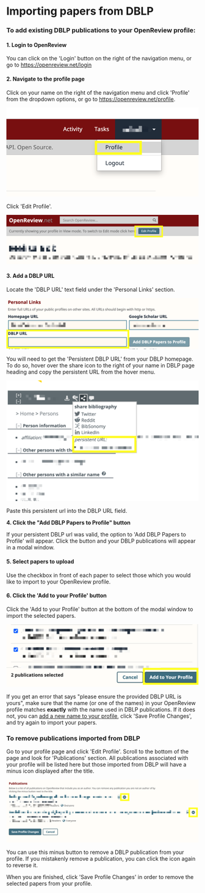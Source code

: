 # Importing papers from DBLP

### **To add existing DBLP publications to your OpenReview profile**:

#### 1. Login to OpenReview

You can click on the 'Login' button on the right of the navigation menu, or go to https://openreview.net/login

#### 2. Navigate to the profile page

Click on your name on the right of the navigation menu and click 'Profile' from the dropdown options, or go to https://openreview.net/profile.

![](<../../.gitbook/assets/image (2) (1) (1).png>)

Click 'Edit Profile'.&#x20;

![](<../../.gitbook/assets/image (3) (1).png>)

#### 3. Add a DBLP URL&#x20;

Locate the 'DBLP URL' text field under the 'Personal Links' section.

![](<../../.gitbook/assets/image (8) (1) (1).png>)

You will need to get the 'Persistent DBLP URL' from your DBLP homepage. To do so, hover over the share icon to the right of your name in DBLP page heading and copy the persistent URL from the hover menu.

![](<../../.gitbook/assets/image (9) (1) (1).png>)

Paste this persistent url into the DBLP URL field.

**4. Click the "Add DBLP Papers to Profile" button**

If your persistent DBLP url was valid, the option to 'Add DBLP Papers to Profile' will appear. Click the button and your DBLP publications will appear in a modal window.&#x20;

#### 5. Select papers to upload

Use the checkbox in front of each paper to select those which you would like to import to your OpenReview profile.&#x20;

#### 6. Click the 'Add to your Profile' button

Click the 'Add to your Profile' button at the bottom of the modal window to import the selected papers.&#x20;

![](<../../.gitbook/assets/image (4) (1) (1).png>)

If you get an error that says "please ensure the provided DBLP URL is yours", make sure that the name (or one of the names) in your OpenReview profile matches **exactly** with the name used in DBLP publications. If it does not, you can [add a new name to your profile](add-or-remove-a-name-from-your-profile.md), click 'Save Profile Changes', and try again to import your papers.&#x20;

### To remove publications imported from DBLP

Go to your profile page and click 'Edit Profile'. Scroll to the bottom of the page and look for 'Publications' section. All publications associated with your profile will be listed here but those imported from DBLP will have a minus icon displayed after the title.

![](<../../.gitbook/assets/image (1) (1) (1).png>)

You can use this minus button to remove a DBLP publication from your profile. If you mistakenly remove a publication, you can click the icon again to reverse it.

When you are finished, click 'Save Profile Changes' in order to remove the selected papers from your profile.&#x20;
